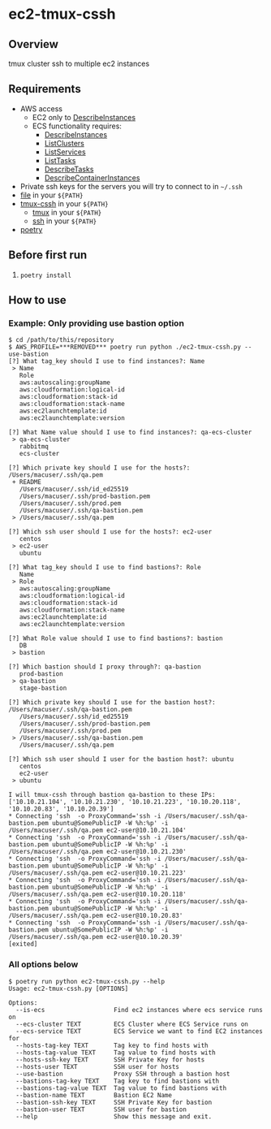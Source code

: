 # ec2-tmux-cssh

## Overview

tmux cluster ssh to multiple ec2 instances

## Requirements

- AWS access
  - EC2 only to [DescribeInstances](https://docs.aws.amazon.com/AWSEC2/latest/APIReference/API_DescribeInstances.html)
  - ECS functionality requires:
    - [DescribeInstances](https://docs.aws.amazon.com/AWSEC2/latest/APIReference/API_DescribeInstances.html)
    - [ListClusters](https://docs.aws.amazon.com/AmazonECS/latest/APIReference/API_ListClusters.html)
    - [ListServices](https://docs.aws.amazon.com/AmazonECS/latest/APIReference/API_ListServices.html)
    - [ListTasks](https://docs.aws.amazon.com/AmazonECS/latest/APIReference/API_ListTasks.html)
    - [DescribeTasks](https://docs.aws.amazon.com/AmazonECS/latest/APIReference/API_DescribeTasks.html)
    - [DescribeContainerInstances](https://docs.aws.amazon.com/AmazonECS/latest/APIReference/API_DescribeContainerInstances.html)
- Private ssh keys for the servers you will try to connect to in `~/.ssh`
- [file](https://man7.org/linux/man-pages/man1/file.1.html) in your `${PATH}`
- [tmux-cssh](https://github.com/zinic/tmux-cssh/blob/042fdec2dc51bcfe62499e72f589dc9c146ab71a/tmux-cssh) in your `${PATH}`
  - [tmux](https://github.com/tmux/tmux/wiki) in your `${PATH}`
  - [ssh](https://www.openssh.com/) in your `${PATH}`
- [poetry](https://github.com/python-poetry/poetry)

## Before first run

1. `poetry install`

## How to use

### Example: Only providing use bastion option

```
$ cd /path/to/this/repository
$ AWS_PROFILE=***REMOVED*** poetry run python ./ec2-tmux-cssh.py --use-bastion
[?] What tag_key should I use to find instances?: Name
 > Name
   Role
   aws:autoscaling:groupName
   aws:cloudformation:logical-id
   aws:cloudformation:stack-id
   aws:cloudformation:stack-name
   aws:ec2launchtemplate:id
   aws:ec2launchtemplate:version

[?] What Name value should I use to find instances?: qa-ecs-cluster
 > qa-ecs-cluster
   rabbitmq
   ecs-cluster

[?] Which private key should I use for the hosts?: /Users/macuser/.ssh/qa.pem
 + README
   /Users/macuser/.ssh/id_ed25519
   /Users/macuser/.ssh/prod-bastion.pem
   /Users/macuser/.ssh/prod.pem
   /Users/macuser/.ssh/qa-bastion.pem
 > /Users/macuser/.ssh/qa.pem

[?] Which ssh user should I use for the hosts?: ec2-user
   centos
 > ec2-user
   ubuntu

[?] What tag_key should I use to find bastions?: Role
   Name
 > Role
   aws:autoscaling:groupName
   aws:cloudformation:logical-id
   aws:cloudformation:stack-id
   aws:cloudformation:stack-name
   aws:ec2launchtemplate:id
   aws:ec2launchtemplate:version

[?] What Role value should I use to find bastions?: bastion
   DB
 > bastion

[?] Which bastion should I proxy through?: qa-bastion
   prod-bastion
 > qa-bastion
   stage-bastion

[?] Which private key should I use for the bastion host?: /Users/macuser/.ssh/qa-bastion.pem
   /Users/macuser/.ssh/id_ed25519
   /Users/macuser/.ssh/prod-bastion.pem
   /Users/macuser/.ssh/prod.pem
 > /Users/macuser/.ssh/qa-bastion.pem
   /Users/macuser/.ssh/qa.pem

[?] Which ssh user should I user for the bastion host?: ubuntu
   centos
   ec2-user
 > ubuntu

I will tmux-cssh through bastion qa-bastion to these IPs: ['10.10.21.104', '10.10.21.230', '10.10.21.223', '10.10.20.118', '10.10.20.83', '10.10.20.39']
* Connecting 'ssh  -o ProxyCommand='ssh -i /Users/macuser/.ssh/qa-bastion.pem ubuntu@SomePublicIP -W %h:%p' -i /Users/macuser/.ssh/qa.pem ec2-user@10.10.21.104'
* Connecting 'ssh  -o ProxyCommand='ssh -i /Users/macuser/.ssh/qa-bastion.pem ubuntu@SomePublicIP -W %h:%p' -i /Users/macuser/.ssh/qa.pem ec2-user@10.10.21.230'
* Connecting 'ssh  -o ProxyCommand='ssh -i /Users/macuser/.ssh/qa-bastion.pem ubuntu@SomePublicIP -W %h:%p' -i /Users/macuser/.ssh/qa.pem ec2-user@10.10.21.223'
* Connecting 'ssh  -o ProxyCommand='ssh -i /Users/macuser/.ssh/qa-bastion.pem ubuntu@SomePublicIP -W %h:%p' -i /Users/macuser/.ssh/qa.pem ec2-user@10.10.20.118'
* Connecting 'ssh  -o ProxyCommand='ssh -i /Users/macuser/.ssh/qa-bastion.pem ubuntu@SomePublicIP -W %h:%p' -i /Users/macuser/.ssh/qa.pem ec2-user@10.10.20.83'
* Connecting 'ssh  -o ProxyCommand='ssh -i /Users/macuser/.ssh/qa-bastion.pem ubuntu@SomePublicIP -W %h:%p' -i /Users/macuser/.ssh/qa.pem ec2-user@10.10.20.39'
[exited]
```

### All options below

```shell
$ poetry run python ec2-tmux-cssh.py --help
Usage: ec2-tmux-cssh.py [OPTIONS]

Options:
  --is-ecs                   Find ec2 instances where ecs service runs on
  --ecs-cluster TEXT         ECS Cluster where ECS Service runs on
  --ecs-service TEXT         ECS Service we want to find EC2 instances for
  --hosts-tag-key TEXT       Tag key to find hosts with
  --hosts-tag-value TEXT     Tag value to find hosts with
  --hosts-ssh-key TEXT       SSH Private Key for hosts
  --hosts-user TEXT          SSH user for hosts
  --use-bastion              Proxy SSH through a bastion host
  --bastions-tag-key TEXT    Tag key to find bastions with
  --bastions-tag-value TEXT  Tag value to find bastions with
  --bastion-name TEXT        Bastion EC2 Name
  --bastion-ssh-key TEXT     SSH Private Key for bastion
  --bastion-user TEXT        SSH user for bastion
  --help                     Show this message and exit.
```
